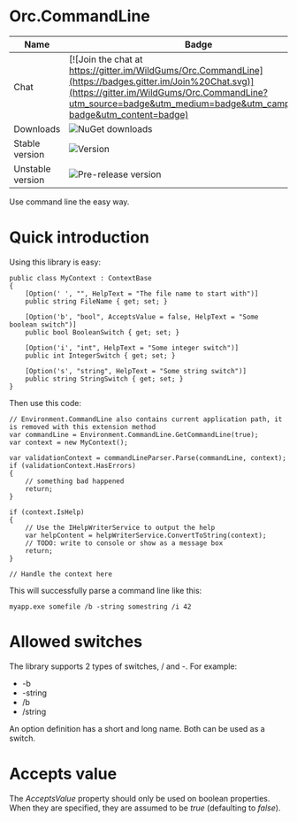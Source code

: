 Orc.CommandLine
===============

Name|Badge
---|---
Chat|[![Join the chat at https://gitter.im/WildGums/Orc.CommandLine](https://badges.gitter.im/Join%20Chat.svg)](https://gitter.im/WildGums/Orc.CommandLine?utm_source=badge&utm_medium=badge&utm_campaign=pr-badge&utm_content=badge)
Downloads|![NuGet downloads](https://img.shields.io/nuget/dt/orc.commandline.svg)
Stable version|![Version](https://img.shields.io/nuget/v/orc.commandline.svg)
Unstable version|![Pre-release version](https://img.shields.io/nuget/vpre/orc.commandline.svg)

Use command line the easy way.

# Quick introduction

Using this library is easy:

	public class MyContext : ContextBase
	{
	    [Option(' ', "", HelpText = "The file name to start with")]
	    public string FileName { get; set; }
	
	    [Option('b', "bool", AcceptsValue = false, HelpText = "Some boolean switch")]
	    public bool BooleanSwitch { get; set; }
	
	    [Option('i', "int", HelpText = "Some integer switch")]
	    public int IntegerSwitch { get; set; }
	
	    [Option('s', "string", HelpText = "Some string switch")]
	    public string StringSwitch { get; set; }
	}

Then use this code:

	// Environment.CommandLine also contains current application path, it is removed with this extension method
	var commandLine = Environment.CommandLine.GetCommandLine(true);
	var context = new MyContext();
	
	var validationContext = commandLineParser.Parse(commandLine, context);
	if (validationContext.HasErrors)
	{
	    // something bad happened
	    return;
	}
	
	if (context.IsHelp)
	{
	    // Use the IHelpWriterService to output the help
	    var helpContent = helpWriterService.ConvertToString(context);
	    // TODO: write to console or show as a message box
	    return;
	}
	
	// Handle the context here

This will successfully parse a command line like this:

	myapp.exe somefile /b -string somestring /i 42

# Allowed switches

The library supports 2 types of switches, / and -. For example:

- -b
- -string
- /b
- /string

An option definition has a short and long name. Both can be used as a switch.

# Accepts value

The *AcceptsValue* property should only be used on boolean properties. When they are specified, they are assumed to be *true* (defaulting to *false*). 
